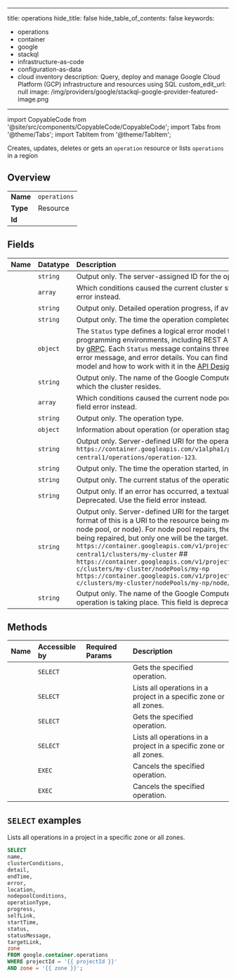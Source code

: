 
---
title: operations
hide_title: false
hide_table_of_contents: false
keywords:
  - operations
  - container
  - google
  - stackql
  - infrastructure-as-code
  - configuration-as-data
  - cloud inventory
description: Query, deploy and manage Google Cloud Platform (GCP) infrastructure and resources using SQL
custom_edit_url: null
image: /img/providers/google/stackql-google-provider-featured-image.png
---

import CopyableCode from '@site/src/components/CopyableCode/CopyableCode';
import Tabs from '@theme/Tabs';
import TabItem from '@theme/TabItem';

Creates, updates, deletes or gets an <code>operation</code> resource or lists <code>operations</code> in a region

## Overview
<table><tbody>
<tr><td><b>Name</b></td><td><code>operations</code></td></tr>
<tr><td><b>Type</b></td><td>Resource</td></tr>
<tr><td><b>Id</b></td><td><CopyableCode code="google.container.operations" /></td></tr>
</tbody></table>

## Fields
| Name | Datatype | Description |
|:-----|:---------|:------------|
| <CopyableCode code="name" /> | `string` | Output only. The server-assigned ID for the operation. |
| <CopyableCode code="clusterConditions" /> | `array` | Which conditions caused the current cluster state. Deprecated. Use field error instead. |
| <CopyableCode code="detail" /> | `string` | Output only. Detailed operation progress, if available. |
| <CopyableCode code="endTime" /> | `string` | Output only. The time the operation completed, in [RFC3339](https://www.ietf.org/rfc/rfc3339.txt) text format. |
| <CopyableCode code="error" /> | `object` | The `Status` type defines a logical error model that is suitable for different programming environments, including REST APIs and RPC APIs. It is used by [gRPC](https://github.com/grpc). Each `Status` message contains three pieces of data: error code, error message, and error details. You can find out more about this error model and how to work with it in the [API Design Guide](https://cloud.google.com/apis/design/errors). |
| <CopyableCode code="location" /> | `string` | Output only. The name of the Google Compute Engine [zone](https://cloud.google.com/compute/docs/regions-zones/regions-zones#available) or [region](https://cloud.google.com/compute/docs/regions-zones/regions-zones#available) in which the cluster resides. |
| <CopyableCode code="nodepoolConditions" /> | `array` | Which conditions caused the current node pool state. Deprecated. Use field error instead. |
| <CopyableCode code="operationType" /> | `string` | Output only. The operation type. |
| <CopyableCode code="progress" /> | `object` | Information about operation (or operation stage) progress. |
| <CopyableCode code="selfLink" /> | `string` | Output only. Server-defined URI for the operation. Example: `https://container.googleapis.com/v1alpha1/projects/123/locations/us-central1/operations/operation-123`. |
| <CopyableCode code="startTime" /> | `string` | Output only. The time the operation started, in [RFC3339](https://www.ietf.org/rfc/rfc3339.txt) text format. |
| <CopyableCode code="status" /> | `string` | Output only. The current status of the operation. |
| <CopyableCode code="statusMessage" /> | `string` | Output only. If an error has occurred, a textual description of the error. Deprecated. Use the field error instead. |
| <CopyableCode code="targetLink" /> | `string` | Output only. Server-defined URI for the target of the operation. The format of this is a URI to the resource being modified (such as a cluster, node pool, or node). For node pool repairs, there may be multiple nodes being repaired, but only one will be the target. Examples: - ## `https://container.googleapis.com/v1/projects/123/locations/us-central1/clusters/my-cluster` ## `https://container.googleapis.com/v1/projects/123/zones/us-central1-c/clusters/my-cluster/nodePools/my-np` `https://container.googleapis.com/v1/projects/123/zones/us-central1-c/clusters/my-cluster/nodePools/my-np/node/my-node` |
| <CopyableCode code="zone" /> | `string` | Output only. The name of the Google Compute Engine [zone](https://cloud.google.com/compute/docs/zones#available) in which the operation is taking place. This field is deprecated, use location instead. |

## Methods
| Name | Accessible by | Required Params | Description |
|:-----|:--------------|:----------------|:------------|
| <CopyableCode code="projects_locations_operations_get" /> | `SELECT` | <CopyableCode code="locationsId, operationsId, projectsId" /> | Gets the specified operation. |
| <CopyableCode code="projects_locations_operations_list" /> | `SELECT` | <CopyableCode code="locationsId, projectsId" /> | Lists all operations in a project in a specific zone or all zones. |
| <CopyableCode code="projects_zones_operations_get" /> | `SELECT` | <CopyableCode code="operationId, projectId, zone" /> | Gets the specified operation. |
| <CopyableCode code="projects_zones_operations_list" /> | `SELECT` | <CopyableCode code="projectId, zone" /> | Lists all operations in a project in a specific zone or all zones. |
| <CopyableCode code="projects_locations_operations_cancel" /> | `EXEC` | <CopyableCode code="locationsId, operationsId, projectsId" /> | Cancels the specified operation. |
| <CopyableCode code="projects_zones_operations_cancel" /> | `EXEC` | <CopyableCode code="operationId, projectId, zone" /> | Cancels the specified operation. |

## `SELECT` examples

Lists all operations in a project in a specific zone or all zones.

```sql
SELECT
name,
clusterConditions,
detail,
endTime,
error,
location,
nodepoolConditions,
operationType,
progress,
selfLink,
startTime,
status,
statusMessage,
targetLink,
zone
FROM google.container.operations
WHERE projectId = '{{ projectId }}'
AND zone = '{{ zone }}'; 
```
